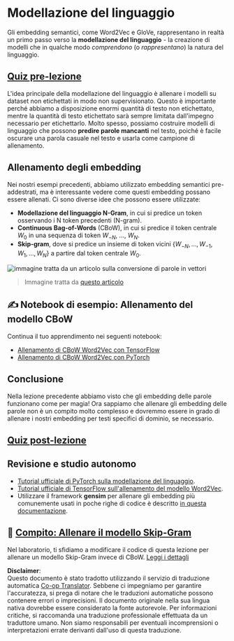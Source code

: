 <!--
CO_OP_TRANSLATOR_METADATA:
{
  "original_hash": "31b46ba1f3aa78578134d4829f88be53",
  "translation_date": "2025-08-26T06:57:46+00:00",
  "source_file": "lessons/5-NLP/15-LanguageModeling/README.md",
  "language_code": "it"
}
-->
# Modellazione del linguaggio

Gli embedding semantici, come Word2Vec e GloVe, rappresentano in realtà un primo passo verso la **modellazione del linguaggio** - la creazione di modelli che in qualche modo *comprendono* (o *rappresentano*) la natura del linguaggio.

## [Quiz pre-lezione](https://ff-quizzes.netlify.app/en/ai/quiz/29)

L'idea principale della modellazione del linguaggio è allenare i modelli su dataset non etichettati in modo non supervisionato. Questo è importante perché abbiamo a disposizione enormi quantità di testo non etichettato, mentre la quantità di testo etichettato sarà sempre limitata dall'impegno necessario per etichettarlo. Molto spesso, possiamo costruire modelli di linguaggio che possono **predire parole mancanti** nel testo, poiché è facile oscurare una parola casuale nel testo e usarla come campione di allenamento.

## Allenamento degli embedding

Nei nostri esempi precedenti, abbiamo utilizzato embedding semantici pre-addestrati, ma è interessante vedere come questi embedding possano essere allenati. Ci sono diverse idee che possono essere utilizzate:

* **Modellazione del linguaggio N-Gram**, in cui si predice un token osservando i N token precedenti (N-gram).
* **Continuous Bag-of-Words** (CBoW), in cui si predice il token centrale $W_0$ in una sequenza di token $W_{-N}$, ..., $W_N$.
* **Skip-gram**, dove si predice un insieme di token vicini {$W_{-N},\dots, W_{-1}, W_1,\dots, W_N$} a partire dal token centrale $W_0$.

![immagine tratta da un articolo sulla conversione di parole in vettori](../../../../../translated_images/example-algorithms-for-converting-words-to-vectors.fbe9207a726922f6f0f5de66427e8a6eda63809356114e28fb1fa5f4a83ebda7.it.png)

> Immagine tratta da [questo articolo](https://arxiv.org/pdf/1301.3781.pdf)

## ✍️ Notebook di esempio: Allenamento del modello CBoW

Continua il tuo apprendimento nei seguenti notebook:

* [Allenamento di CBoW Word2Vec con TensorFlow](../../../../../lessons/5-NLP/15-LanguageModeling/CBoW-TF.ipynb)
* [Allenamento di CBoW Word2Vec con PyTorch](../../../../../lessons/5-NLP/15-LanguageModeling/CBoW-PyTorch.ipynb)

## Conclusione

Nella lezione precedente abbiamo visto che gli embedding delle parole funzionano come per magia! Ora sappiamo che allenare gli embedding delle parole non è un compito molto complesso e dovremmo essere in grado di allenare i nostri embedding per testi specifici di dominio, se necessario.

## [Quiz post-lezione](https://ff-quizzes.netlify.app/en/ai/quiz/30)

## Revisione e studio autonomo

* [Tutorial ufficiale di PyTorch sulla modellazione del linguaggio](https://pytorch.org/tutorials/beginner/nlp/word_embeddings_tutorial.html).
* [Tutorial ufficiale di TensorFlow sull'allenamento del modello Word2Vec](https://www.TensorFlow.org/tutorials/text/word2vec).
* Utilizzare il framework **gensim** per allenare gli embedding più comunemente usati in poche righe di codice è descritto [in questa documentazione](https://pytorch.org/tutorials/beginner/nlp/word_embeddings_tutorial.html).

## 🚀 [Compito: Allenare il modello Skip-Gram](lab/README.md)

Nel laboratorio, ti sfidiamo a modificare il codice di questa lezione per allenare un modello Skip-Gram invece di CBoW. [Leggi i dettagli](lab/README.md)

**Disclaimer**:  
Questo documento è stato tradotto utilizzando il servizio di traduzione automatica [Co-op Translator](https://github.com/Azure/co-op-translator). Sebbene ci impegniamo per garantire l'accuratezza, si prega di notare che le traduzioni automatiche possono contenere errori o imprecisioni. Il documento originale nella sua lingua nativa dovrebbe essere considerato la fonte autorevole. Per informazioni critiche, si raccomanda una traduzione professionale effettuata da un traduttore umano. Non siamo responsabili per eventuali incomprensioni o interpretazioni errate derivanti dall'uso di questa traduzione.